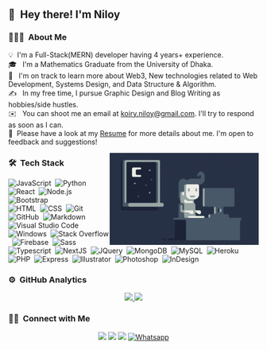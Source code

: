 <!-- ![Niloy Koiry Banner](https://raw.githubusercontent.com/AVS1508/AVS1508/master/assets/Aditya%20Vikram%20Singh%20Banner.jpg) -->

## 👋 &nbsp;Hey there! I'm Niloy

### 👨🏻‍💻 &nbsp;About Me

💡 &nbsp;I'm a Full-Stack(MERN) developer having 4 years+ experience.\
🎓 &nbsp; I'm a Mathematics Graduate from the University of Dhaka.\
🌱 &nbsp; I'm on track to learn more about Web3, New technologies related to Web Development, Systems Design, and Data Structure & Algorithm.\
✍️ &nbsp; In my free time, I pursue Graphic Design and Blog Writing as hobbies/side hustles.\
✉️ &nbsp; You can shoot me an email at koiry.niloy@gmail.com. I'll try to respond as soon as I can.\
📄 &nbsp;Please have a look at my [Resume](https://drive.google.com/file/d/17f_opYP2WZCgY0RQQ1RWnqicvhJ5jvg7/view?usp=sharing) for more details about me. I'm open to feedback and suggestions!

<img alt="Night Coding" src="https://raw.githubusercontent.com/AVS1508/AVS1508/master/assets/Night-Coding.gif" align="right"/>

### 🛠 &nbsp;Tech Stack

![JavaScript](https://img.shields.io/badge/-JavaScript-05122A?style=flat&logo=javascript)&nbsp;
![Python](https://img.shields.io/badge/-Python-05122A?style=flat&logo=python)&nbsp;
![React](https://img.shields.io/badge/-React-05122A?style=flat&logo=react)&nbsp;
![Node.js](https://img.shields.io/badge/-Node.js-05122A?style=flat&logo=node.js)&nbsp;
![Bootstrap](https://img.shields.io/badge/-Bootstrap-05122A?style=flat&logo=bootstrap&logoColor=563D7C)\
![HTML](https://img.shields.io/badge/-HTML-05122A?style=flat&logo=HTML5)&nbsp;
![CSS](https://img.shields.io/badge/-CSS-05122A?style=flat&logo=CSS3&logoColor=1572B6)&nbsp;
![Git](https://img.shields.io/badge/-Git-05122A?style=flat&logo=git)&nbsp;
![GitHub](https://img.shields.io/badge/-GitHub-05122A?style=flat&logo=github)&nbsp;
![Markdown](https://img.shields.io/badge/-Markdown-05122A?style=flat&logo=markdown)\
![Visual Studio Code](https://img.shields.io/badge/-Visual%20Studio%20Code-05122A?style=flat&logo=visual-studio-code&logoColor=007ACC)&nbsp;
![Windows](https://img.shields.io/badge/Windows-0078D6?style=plastic&logo=windows&logoColor=white)&nbsp;
![Stack Overflow](https://img.shields.io/badge/-Stack%20Overflow-FE7A16?style=plastic&logo=stack-overflow&logoColor=white)&nbsp;
![Firebase](https://img.shields.io/badge/-Firebase-FFCA28?style=flat-square&logo=firebase&logoColor=ffffff)&nbsp;
![Sass](https://img.shields.io/badge/-Sass-%23CC6699?style=flat-square&logo=sass&logoColor=ffffff)&nbsp;
![Typescript](https://img.shields.io/badge/-TypeScript-white?style=flat&logo=typescript)&nbsp;
![NextJS](https://img.shields.io/badge/-NextJS-black?style=flat&logo=nextjs)&nbsp;
![JQuery](https://img.shields.io/badge/-JQuery-blue?style=flat&logo=jquery)&nbsp;
![MongoDB](https://img.shields.io/badge/-MongoDB-FCA121?style=flat&logo=mongodb)&nbsp;
![MySQL](https://img.shields.io/badge/-MySQL-black?style=flat&logo=mysql)&nbsp;
![Heroku](https://img.shields.io/badge/-Heroku-gray?style=flat&logo=heroku)&nbsp;
![PHP](https://img.shields.io/badge/PHP-%23777BB4.svg?logo=php&logoColor=white)&nbsp;
![Express](https://img.shields.io/badge/Express.js-000000?style=for-the-badge&logo=express&logoColor=white)&nbsp;
![Illustrator](https://img.shields.io/badge/-Illustrator-05122A?style=flat&logo=adobe-illustrator)&nbsp;
![Photoshop](https://img.shields.io/badge/-Photoshop-05122A?style=flat&logo=adobe-photoshop)&nbsp;
![InDesign](https://img.shields.io/badge/-InDesign-05122A?style=flat&logo=adobe-indesign)

### ⚙️ &nbsp;GitHub Analytics

<p align="center">
<a href="https://github.com/Niloykoiry">
  <img height="180em" src="https://github-readme-stats-eight-theta.vercel.app/api?username=Niloykoiry&show_icons=true&theme=algolia&include_all_commits=true&count_private=true"/>
  <img height="180em" src="https://github-readme-stats-eight-theta.vercel.app/api/top-langs/?username=Niloykoiry&layout=compact&langs_count=8&theme=algolia"/>
</a>
</p>

### 🤝🏻 &nbsp;Connect with Me

<p align="center">
<!-- <a href="https://www.adityavsingh.com"><img src="https://img.shields.io/badge/-adityavsingh.com-3423A6?style=flat&logo=Google-Chrome&logoColor=white"/></a> -->
<a href="https://www.linkedin.com/in/niloy-koiry/"><img src="https://img.shields.io/badge/-Niloy%20Koiry-0077B5?style=flat&logo=Linkedin&logoColor=white"/></a>
<a href="mailto:koiry.niloy@gmail.com"><img src="https://img.shields.io/badge/-koiry.niloy@gmail.com-D14836?style=flat&logo=Gmail&logoColor=white"/></a>
<a href="https://www.facebook.com/niloy.koiry"><img src="https://img.shields.io/badge/-@niloy.koiry-1877F2?style=flat&logo=Facebook&logoColor=white"/></a>
<a href="https://wa.me/8801515608951"><img src="https://img.shields.io/badge/whatsapp-%2325D366.svg?style=plastic&logo=whatsapp&logoColor=white" alt="Whatsapp"/></a>
</p>

